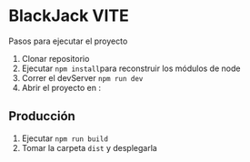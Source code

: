 # BlackJack VITE

Pasos para ejecutar el proyecto

1. Clonar repositorio
2. Ejecutar ```npm install```para reconstruir los módulos de node
3. Correr el devServer ```npm run dev```
4. Abrir el proyecto en : 

## Producción 

1. Ejecutar ```npm run build```
2. Tomar la carpeta ```dist``` y desplegarla 